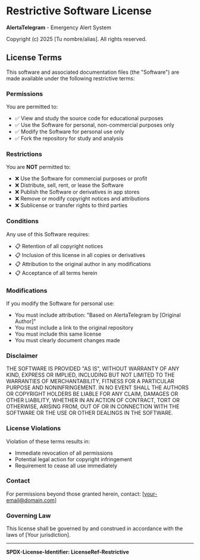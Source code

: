 # Restrictive Software License

**AlertaTelegram** - Emergency Alert System

Copyright (c) 2025 [Tu nombre/alias]. All rights reserved.

## License Terms

This software and associated documentation files (the "Software") are made available under the following restrictive terms:

### Permissions

You are permitted to:
- ✅ View and study the source code for educational purposes
- ✅ Use the Software for personal, non-commercial purposes only
- ✅ Modify the Software for personal use only
- ✅ Fork the repository for study and analysis

### Restrictions

You are **NOT** permitted to:
- ❌ Use the Software for commercial purposes or profit
- ❌ Distribute, sell, rent, or lease the Software
- ❌ Publish the Software or derivatives in app stores
- ❌ Remove or modify copyright notices and attributions
- ❌ Sublicense or transfer rights to third parties

### Conditions

Any use of this Software requires:
- 📋 Retention of all copyright notices
- 📋 Inclusion of this license in all copies or derivatives
- 📋 Attribution to the original author in any modifications
- 📋 Acceptance of all terms herein

### Modifications

If you modify the Software for personal use:
- You must include attribution: "Based on AlertaTelegram by [Original Author]"
- You must include a link to the original repository
- You must include this same license
- You must clearly document changes made

### Disclaimer

THE SOFTWARE IS PROVIDED "AS IS", WITHOUT WARRANTY OF ANY KIND, EXPRESS OR IMPLIED, INCLUDING BUT NOT LIMITED TO THE WARRANTIES OF MERCHANTABILITY, FITNESS FOR A PARTICULAR PURPOSE AND NONINFRINGEMENT. IN NO EVENT SHALL THE AUTHORS OR COPYRIGHT HOLDERS BE LIABLE FOR ANY CLAIM, DAMAGES OR OTHER LIABILITY, WHETHER IN AN ACTION OF CONTRACT, TORT OR OTHERWISE, ARISING FROM, OUT OF OR IN CONNECTION WITH THE SOFTWARE OR THE USE OR OTHER DEALINGS IN THE SOFTWARE.

### License Violations

Violation of these terms results in:
- Immediate revocation of all permissions
- Potential legal action for copyright infringement
- Requirement to cease all use immediately

### Contact

For permissions beyond those granted herein, contact: [your-email@domain.com]

### Governing Law

This license shall be governed by and construed in accordance with the laws of [Your jurisdiction].

---

**SPDX-License-Identifier: LicenseRef-Restrictive** 